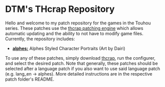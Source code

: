 # DTM's THcrap Repository

Hello and welcome to my patch repository for the games in the Touhou series.  These patches use the [thcrap patching engine](https://thpatch.net/wiki/Touhou_Patch_Center) which allows automatic updating and the ability to not have to modify game files.  Currently, the repository includes:
* **[alphes:](https://github.com/DTM9025/DTM/tree/master/alphes)**  Alphes Styled Character Portraits (Art by Dairi)

To use any of these patches, simply download [thcrap](https://thpatch.net/wiki/Touhou_Patch_Center:Download), run the configurer, and select the desired patch.  Note that generally, these patches should be selected after a language patch if you also want to use said language patch (e.g. lang_en -> alphes).  More detailed instructions are in the respective patch folder's README.
